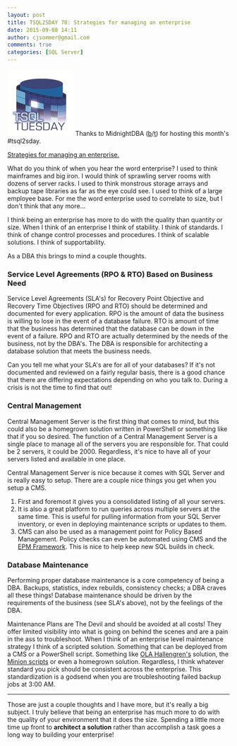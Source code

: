 ```yaml
---
layout: post
title: TSQL2SDAY 70: Strategies for managing an enterprise
date: 2015-09-08 14:11
author: cjsommer@gmail.com
comments: true
categories: [SQL Server]
---
```

<a href="/img/2015/05/TSQLTuesday.jpg"><img src="/img/2015/05/TSQLTuesday.jpg" alt="TSQLTuesday" width="150" height="150" class="alignright size-full wp-image-504" /></a>
Thanks to MidnightDBA (<a href="http://www.midnightdba.com/" target="_blank">b</a>/<a href="https://twitter.com/MidnightDBA" target="_blank">t</a>) for hosting this month's #tsql2sday. 

<a href="http://www.midnightdba.com/Jen/2015/09/time-for-t-sql-tuesday-70/" target="_blank">Strategies for managing an enterprise.</a>

What do you think of when you hear the word enterprise? I used to think mainframes and big iron. I would think of sprawling server rooms with dozens of server racks. I used to think monstrous storage arrays and backup tape libraries as far as the eye could see. I used to think of a large employee base. For me the word enterprise used to correlate to size, but I don't think that any more...

I think being an enterprise has more to do with the quality than quantity or size. When I think of an enterprise I think of stability. I think of standards. I think of change control processes and procedures. I think of scalable solutions. I think of supportability.

As a DBA this brings to mind a couple thoughts. 

<h3>Service Level Agreements (RPO & RTO) Based on Business Need</h3>
Service Level Agreements (SLA's) for Recovery Point Objective and Recovery Time Objectives (RPO and RTO) should be determined and documented for every application. RPO is the amount of data the business is willing to lose in the event of a database failure. RTO is amount of time that the business has determined that the database can be down in the event of a failure. RPO and RTO are actually determined by the needs of the business, not by the DBA's. The DBA is responsible for architecting a database solution that meets the business needs.

Can you tell me what your SLA's are for all of your databases? If it's not documented and reviewed on a fairly regular basis, there is a good chance that there are differing expectations depending on who you talk to. During a crisis is not the time to find that out!

<h3>Central Management</h3>
Central Management Server is the first thing that comes to mind, but this could also be a homegrown solution written in PowerShell or something like that if you so desired. The function of a Central Management Server is a single place to manage all of the servers you are responsible for. That could be 2 servers, it could be 2000. Regardless, it's nice to have all of your servers listed and available in one place. 

Central Management Server is nice because it comes with SQL Server and is really easy to setup. There are a couple nice things you get when you setup a CMS.
<ol>
<li>First and foremost it gives you a consolidated listing of all your servers. </li>
<li>It is also a great platform to run queries across multiple servers at the same time. This is useful for pulling information from your SQL Server inventory, or even in deploying maintenance scripts or updates to them.</li>
<li>CMS can also be used as a management point for Policy Based Management. Policy checks can even be automated using CMS and the <a href="http://epmframework.codeplex.com/">EPM Framework</a>. This is nice to help keep new SQL builds in check.</li>
</ol>

<h3>Database Maintenance</h3>
Performing proper database maintenance is a core competency of being a DBA. Backups, statistics, index rebuilds, consistency checks; a DBA craves all these things! Database maintenance should be driven by the requirements of the business (see SLA's above), not by the feelings of the DBA.

Maintenance Plans are The Devil and should be avoided at all costs! They offer limited visibility into what is going on behind the scenes and are a pain in the ass to troubleshoot. When I think of an enterprise level maintenance strategy I think of a scripted solution. Something that can be deployed from a CMS or a PowerShell script. Something like <a href="https://ola.hallengren.com/">OLA Hallengren's</a> solution, the <a href="http://minionware.net/">Minion scripts</a> or even a homegrown solution. Regardless, I think whatever standard you pick should be consistent across the enterprise. This standardization is a godsend when you are troubleshooting failed backup jobs at 3:00 AM.

<hr>
Those are just a couple thoughts and I have more, but it's really a big subject. I truly believe that being an enterprise has much more to do with the quality of your environment that it does the size. Spending a little more time up front to <strong>architect a solution</strong> rather than accomplish a task goes a long way to building your enterprise!

